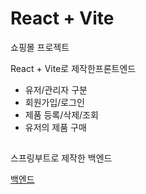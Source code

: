 # React + Vite

쇼핑몰 프로젝트

React + Vite로 제작한프론트엔드

- 유저/관리자 구분
- 회원가입/로그인
- 제품 등록/삭제/조회
- 유저의 제품 구매

##

스프링부트로 제작한 백엔드

<a href="https://github.com/KaengEE/shop-backend">백엔드</a>
